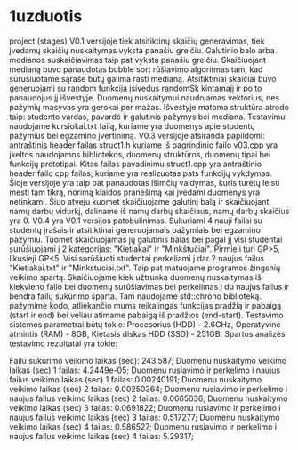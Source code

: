 # 1uzduotis
project (stages)
V0.1 versijoje tiek atsitiktinų skaičių generavimas, tiek įvedamų skaičių nuskaitymas vyksta panašiu greičiu.
Galutinio balo arba medianos suskaičiavimas taip pat vyksta panašiu greičiu.
Skaičiuojant medianą buvo panaudotas bubble sort rūšiavimo algoritmas tam, kad sūrušiuotame sąraše būtų galima rasti medianą.
Atsitiktiniai skaičiai buvo generuojami su random funkcija įsivedus randomSk kintamajį ir po to panaudojus jį išvestyje.
Duomenų nuskaitymui naudojamas vektorius, nes pažymių masyvas yra gerokai per mažas.
Išvestyje matoma struktūra atrodo taip: studento vardas, pavardė ir galutinis pažymys bei mediana.
Testavimui naudojame kursiokai.txt failą, kuriame yra duomenys apie studentų pažymius bei egzamino įvertinimą.
V0.3 versijoje atsiranda papildomi: antraštinis header failas struct1.h kuriame iš pagrindinio failo v03.cpp yra įkeltos naudojamos bibliotekos,
duomenų struktūros, duomenų tipai bei funkcijų prototipai. Kitas failas pavadinimu struct1.cpp yra antraštinio header failo cpp failas, kuriame yra
realizuotas pats funkcijų vykdymas. Šioje versijoje yra taip pat panaudotas išimčių valdymas, kuris turėtų leisti mesti tam tikrą, norimą klaidos 
pranešimą kai įvedami duomenys yra netinkami. Šiuo atveju kuomet skaičiuojame galutinį balą ir skaičiuojant namų darbų vidurkį, daliname iš namų darbų 
skaičiaus, namų darbų skaičius yra 0. V0.4 yra V0.1 versijos patobulinimas. Sukuriami 4 nauji failai su studentų įrašais ir atsitiktinai generuojamais pažymiais bei
egzamino pažymiu. Tuomet skaičiuojamas jų galutinis balas bei pagal jį visi studentai surūšiuojami į 2 kategorijas: "Kietiakai" ir "Minkštučiai".  Pirmieji turi
GP>5, likusieji GP<5. Visi surūšiuoti studentai perkeliami į dar 2 naujus failus "Kietiakai.txt" ir "Minkstuciai.txt". Taip pat matuojame programos žingsnių
veikimo spartą. Skaičiuojame kiek užtrunka duomenų nuskaitymas iš kiekvieno failo bei duomenų surūšiavimas bei perkėlimas į du naujus failus ir bendra
failų sukūrimo sparta. Tam naudojame std::chrono biblioteką. pažymime kodo, atliekančio mums reikalingas funkcijas pradžią ir pabaigą (start ir
end) bei vėliau atimame pabaigą iš pradžios (end-start). Testavimo sistemos parametrai būtų tokie: Procesorius (HDD) - 2.6GHz, Operatyvinė atmintis (RAM) - 8GB, 
Kietasis diskas HDD (SSD) - 251GB. Spartos analizės testavimo rezultatai yra tokie:

Failu sukurimo veikimo laikas (sec): 243.587;
Duomenu nuskaitymo veikimo laikas (sec) 1 failas: 4.2449e-05;
Duomenu rusiavimo ir perkelimo i naujus failus veikimo laikas (sec) 1 failas: 0.00240191;
Duomenu nuskaitymo veikimo laikas (sec) 2 failas: 0.00250364;
Duomenu rusiavimo ir perkelimo i naujus failus veikimo laikas (sec) 2 failas: 0.0665636;
Duomenu nuskaitymo veikimo laikas (sec) 3 failas: 0.0691822;
Duomenu rusiavimo ir perkelimo i naujus failus veikimo laikas (sec) 3 failas: 0.517277;
Duomenu nuskaitymo veikimo laikas (sec) 4 failas: 0.586527;
Duomenu rusiavimo ir perkelimo i naujus failus veikimo laikas (sec) 4 failas: 5.29317;
 
